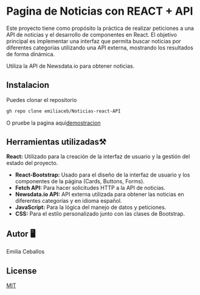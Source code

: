 # Pagina de Noticias con REACT + API

 Este proyecto tiene como propósito la práctica de realizar peticiones a una API de noticias y el desarrollo de componentes en React. El objetivo principal es implementar una interfaz que permita buscar noticias por diferentes categorías utilizando una API externa, mostrando los resultados de forma dinámica.

 Utiliza la API de Newsdata.io para obtener noticias.

## Instalacion
Puedes clonar el repositorio 

```bash
gh repo clone emiliaceb/Noticias-react-API
```

O pruebe la pagina aqui[demostracion](https://ec-noticiasapiconreact.netlify.app/)


## Herramientas utilizadas⚒️

**React:** Utilizado para la creación de la interfaz de usuario y la gestión del estado del proyecto.
- **React-Bootstrap:** Usado para el diseño de la interfaz de usuario y los componentes de la página (Cards, Buttons, Forms).
- **Fetch API:** Para hacer solicitudes HTTP a la API de noticias.
- **Newsdata.io API:** API externa utilizada para obtener las noticias en diferentes categorías y en idioma español.
- **JavaScript:** Para la lógica del manejo de datos y peticiones.
- **CSS:** Para el estilo personalizado junto con las clases de Bootstrap.

## Autor 🖥️
Emilia Ceballos 

## License

[MIT](https://choosealicense.com/licenses/mit/)